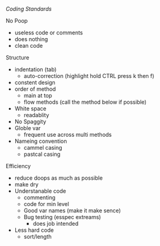 *Coding Standards*

No Poop
- useless code or comments
- does nothing
- clean code

Structure
- indentation (tab)
	- auto-correction (highlight hold CTRL press k then f)
- constent design
- order of method 
	- main at top
	- flow methods (call the method below if possible)
- White space
	- readablity 
- No Spaggity 
- Globle var 
	- frequent use across multi methods 
- Nameing convention
	- cammel casing 
	- pastcal casing 

Efficiency 
- reduce doops as much as possible
- make dry 
- Understanable code 
	- commenting 
	- code for min level 
	- Good var names (make it make sence)
	- Bug testing (esspec extreams) 
		- does job intended 
- Less hard code 
	- sort/length
	